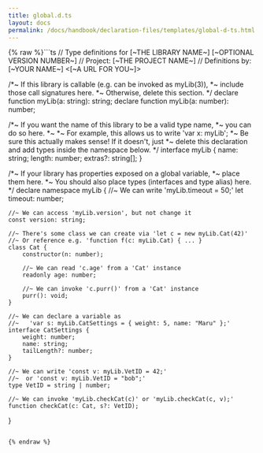 ```yaml
---
title: global.d.ts
layout: docs
permalink: /docs/handbook/declaration-files/templates/global-d-ts.html
---
```

{% raw %}```ts
// Type definitions for [~THE LIBRARY NAME~] [~OPTIONAL VERSION NUMBER~]
// Project: [~THE PROJECT NAME~]
// Definitions by: [~YOUR NAME~] <[~A URL FOR YOU~]>

/*~ If this library is callable (e.g. can be invoked as myLib(3)),
 *~ include those call signatures here.
 *~ Otherwise, delete this section.
 */
declare function myLib(a: string): string;
declare function myLib(a: number): number;

/*~ If you want the name of this library to be a valid type name,
 *~ you can do so here.
 *~
 *~ For example, this allows us to write 'var x: myLib';
 *~ Be sure this actually makes sense! If it doesn't, just
 *~ delete this declaration and add types inside the namespace below.
 */
interface myLib {
    name: string;
    length: number;
    extras?: string[];
}

/*~ If your library has properties exposed on a global variable,
 *~ place them here.
 *~ You should also place types (interfaces and type alias) here.
 */
declare namespace myLib {
    //~ We can write 'myLib.timeout = 50;'
    let timeout: number;

    //~ We can access 'myLib.version', but not change it
    const version: string;

    //~ There's some class we can create via 'let c = new myLib.Cat(42)'
    //~ Or reference e.g. 'function f(c: myLib.Cat) { ... }
    class Cat {
        constructor(n: number);

        //~ We can read 'c.age' from a 'Cat' instance
        readonly age: number;

        //~ We can invoke 'c.purr()' from a 'Cat' instance
        purr(): void;
    }

    //~ We can declare a variable as
    //~   'var s: myLib.CatSettings = { weight: 5, name: "Maru" };'
    interface CatSettings {
        weight: number;
        name: string;
        tailLength?: number;
    }

    //~ We can write 'const v: myLib.VetID = 42;'
    //~  or 'const v: myLib.VetID = "bob";'
    type VetID = string | number;

    //~ We can invoke 'myLib.checkCat(c)' or 'myLib.checkCat(c, v);'
    function checkCat(c: Cat, s?: VetID);
}
```

{% endraw %}